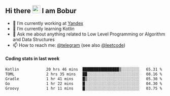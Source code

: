 ## Hi there <img src="https://media.giphy.com/media/hvRJCLFzcasrR4ia7z/giphy.gif" width="25px" height="25px"> I am Bobur

- 💼 I’m currently working at [Yandex](https://yandex.ru/)
- 🌱 I’m currently learning Kotlin
- 💬 Ask me about anything related to Low Level Programming or Algorithm and Data Structures
- 📫 How to reach me: [@telegram](https://t.me/octoant) (see also [@leetcode](https://leetcode.com/octoant/))    

#### Coding stats in last week

<!--START_SECTION:waka-->

```txt
Kotlin            20 hrs 46 mins  ████████████████▒░░░░░░░░   65.31 %
TOML              2 hrs 35 mins   ██░░░░░░░░░░░░░░░░░░░░░░░   08.16 %
Gradle            1 hr 41 mins    █▒░░░░░░░░░░░░░░░░░░░░░░░   05.30 %
Go                1 hr 22 mins    █░░░░░░░░░░░░░░░░░░░░░░░░   04.30 %
Groovy            1 hr 11 mins    █░░░░░░░░░░░░░░░░░░░░░░░░   03.75 %
```

<!--END_SECTION:waka-->
